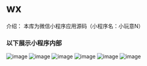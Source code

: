 # wx
介绍：
  本库为微信小程序应用源码（小程序名：小玩意N）
### 以下展示小程序内部
![image](https://github.com/zhihui-Yu/wx/tree/master/readme-images/main.png)
![image](https://github.com/zhihui-Yu/wx/tree/master/readme-images/movie.png)
![image](https://github.com/zhihui-Yu/wx/tree/master/readme-images/detail.png)
![image](https://github.com/zhihui-Yu/wx/tree/master/readme-images/detail2.png)
![image](https://github.com/zhihui-Yu/wx/tree/master/readme-images/news.png)
![image](https://github.com/zhihui-Yu/wx/tree/master/readme-images/news-detail.png)
